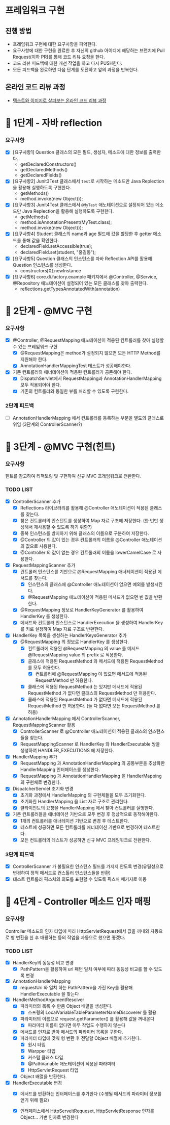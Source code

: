 # 프레임워크 구현
## 진행 방법
* 프레임워크 구현에 대한 요구사항을 파악한다.
* 요구사항에 대한 구현을 완료한 후 자신의 github 아이디에 해당하는 브랜치에 Pull Request(이하 PR)를 통해 코드 리뷰 요청을 한다.
* 코드 리뷰 피드백에 대한 개선 작업을 하고 다시 PUSH한다.
* 모든 피드백을 완료하면 다음 단계를 도전하고 앞의 과정을 반복한다.

## 온라인 코드 리뷰 과정
* [텍스트와 이미지로 살펴보는 온라인 코드 리뷰 과정](https://github.com/next-step/nextstep-docs/tree/master/codereview)

# 🚀 1단계 - 자바 reflection

### 요구사항
- [x] [요구사항1] Question 클래스의 모든 필드, 생성자, 메소드에 대한 정보를 출력한다.
  - getDeclaredConstructors()
  - getDeclaredMethods()
  - getDeclaredFields()
- [x] [요구사항2] Junit3Test 클래스에서 `test`로 시작하는 메소드만 Java Replection을 활용해 실행하도록 구현한다.
  - getMethods()
  - method.invoke(new Object());
- [x] [요구사항3] Junit4Test 클래스에서 `@MyTest` 애노테이션으로 설정되어 있는 메소드만 Java Replection을 활용해 실행하도록 구현한다.
  - getMethods()
  - method.isAnnotationPresent(MyTest.class);
  - method.invoke(new Object()); 
- [x] [요구사항4] Student 클래스의 name과 age 필드에 값을 할당한 후 getter 메소드를 통해 값을 확인한다.
  - declaredField.setAccessible(true);
  - declaredField.set(student, "홍길동"); 
- [x] [요구사항5] Question 클래스의 인스턴스를 자바 Reflection API를 활용해 Question 인스턴스를 생성한다.
  - constructors[0].newInstance
- [x] [요구사항6] core.di.factory.example 패키지에서 @Controller, @Service, @Repository 애노테이션이 설정되어 있는 모든 클래스를 찾아 출력한다.
  - reflections.getTypesAnnotatedWith(annotation)

# 🚀 2단계 - @MVC 구현

### 요구사항
- [x] @Controller, @RequestMapping 애노테이션이 적용된 컨트롤러를 찾아 실행할 수 있는 프레임워크 구현
  - [x] @RequestMapping은 method가 설정되지 않으면 모든 HTTP Method를 지원해야 한다.
  - [x] AnnotationHandlerMappingTest 테스트가 성공해야한다.
- [x] 기존 컨트롤러와 애너테이션이 적용된 컨트롤러가 공존해야 한다.
  - [x] DispatchServlet에서 RequestMapping과 AnnotationHandlerMapping 모두 적용되어야 한다.
  - [x] 기존의 컨트롤러와 동일한 뷰를 처리할 수 있도록 구현한다.

### 2단계 피드백
- [ ] AnnotationHandlerMapping 에서 컨트롤러를 등록하는 부분을 별도의 클래스로 위임 (3단계의 ControllerScanner?)


# 🚀 3단계 - @MVC 구현(힌트)

### 요구사항
힌트를 참고하여 리팩토링 및 구현하여 신규 MVC 프레임워크로 전환한다.

### TODO LIST
- [x] ControllerScanner 추가
  - [x] Reflections 라이브러리를 활용해 @Controller 애노테이션이 적용된 클래스를 찾는다.
  - [x] 찾은 컨트롤러의 인스턴트를 생성하여 Map 자료 구조에 저장한다. (한 번만 생성해서 재사용할 수 있도록 하기 위함?)
  - [x] 중복 인스턴스를 방지하기 위해 클래스의 이름으로 구분하여 저장한다.
  - [x] @Controller 의 값이 있는 경우 컨트롤러의 이름을 @Controller 애노테이션의 값으로 사용한다.
  - [x] @Controller 의 값이 없는 경우 컨트롤러의 이름을 lowerCamelCase 로 사용한다.
- [x] RequestMappingScanner 추가
  - [x] 컨트롤러 인스턴스를 기반으로 @RequestMapping 애너테이션이 적용된 메서드를 찾는다. 
    - [x] 인스턴스의 클래스에 @Controller 애노테이션이 없으면 예외를 발생시킨다.
    - [x] @RequestMapping 애노테이션이 적용된 메서드가 없으면 빈 값을 반환한다.
  - [x] @RequestMapping 정보로 HandlerKeyGenerator 를 활용하여 HandlerKey 를 생성한다. 
  - [x] 메서드와 컨트롤러 인스턴스로 HandlerExecution 을 생성하여 HandlerKey 를 키로 설정하여 Map 자료 구조로 반환한다. 
- [x] HandlerKey 목록을 생성하는 HandlerKeysGenerator 추가 
  - [x] @RequestMapping 의 정보로 HandlerKey 를 생성한다.
    - [x] 컨트롤러에 적용된 @RequestMapping 의 value 를 메서드 @RequestMapping value 의 prefix 로 적용한다. 
    - [x] 클래스에 적용된 RequestMethod 와 메서드에 적용된 RequestMethod 를 모두 허용한다.
      - [x] 컨트롤러에 @RequestMapping 이 없으면 메서드에 적용된 RequestMethod 만 허용한다.
    - [x] 클래스에 적용된 RequestMethod 는 있지만 메서드에 적용된 RequestMethod 가 없다면 클래스의 RequestMethod 만 허용한다.
    - [x] 클래스에 적용된 RequestMethod 가 없다면 메서드에 적용된 RequestMethod 만 허용한다. (둘 다 없다면 모든 RequestMethod 를 허용)
- [x] AnnotationHandlerMapping 에서 ControllerScanner, RequestMappingScanner 활용
  - [x] ControllerScanner 로 @Controller 애노테이션이 적용된 클래스의 인스턴스들을 찾는다.
  - [x] RequestMappingScanner 로 HandlerKey 와 HandlerExecutable 쌍을 생성하여 HANDLER_EXECUTIONS 에 저장한다.
- [x] HandlerMapping 추가
  - [x] RequestMapping 과 AnnotationHandlerMapping 의 공통부분을 추상화한 HandlerMapping 인터페이스를 생성한다.
  - [x] RequestMapping 과 AnnotationHandlerMapping 을 HandlerMapping 의 구현체로 변경한다.
- [x] DispatcherServlet 초기화 변경
  - [x] 초기화 과정에서 HandlerMapping 의 구현체들을 모두 초기화한다.
  - [x] 초기화한 HandlerMapping 을 List 자료 구조로 관리한다. 
  - [x] 클라이언트의 요청을 HandlerMapping 에서 찾아 컨트롤러를 실행한다.
- [x] 기존 컨트롤러들을 애너테이션 기반으로 모두 변경 후 정상적으로 동작해야한다.
  - [x] 1개의 컨트롤러를 애너테이션 기반으로 변경 후 테스트한다.
  - [x] 테스트에 성공하면 모든 컨트롤러를 애너테이션 기반으로 변경하여 테스트한다.
  - [x] 모든 컨트롤러의 테스트가 성공하면 신규 MVC 프레임워크로 전환한다.

### 3단계 피드백
- [x] ControllerScanner 가 불필요한 인스턴스 필드를 가지지 안도록 변경(유틸성으로 변경하여 정적 메서드로 컨스톨러 인스턴스들을 반환)
- [x] 테스트 컨트롤러 픽스처의 의도를 표현할 수 있도록 픽스처 패키지로 이동 

# 🚀 4단계 - Controller 메소드 인자 매핑

### 요구사항
Controller 메소드의 인자 타입에 따라 HttpServletRequest에서 값을 꺼내와 자동으로 형 변환을 한 후 매핑하는 등의 작업을 자동으로 했으면 좋겠다.


### TODO LIST
- [x] HandlerKey의 동등성 비교 변경 
  - [x] PathPattern을 활용하여 url 패턴 일치 여부에 따라 동등성 비교를 할 수 있도록 변경 
- [x] AnnotationHandlerMapping 
  - [x] requestUri 와 일치 하는 PathPattern을 가진 Key를 활용해 HandlerExecutable 을 찾는다
- [x] HandlerMethodArgumentResolver
  - [x] 파라미터의 목록 수 만큼 Object 배열을 생성한다.
    - [x] 스프링의 LocalVariableTableParameterNameDiscoverer 를 활용
  - [x] 파라미터의 이름으로 request.getParameter() 를 활용해 값을 꺼내온다
    - [x] 파라미터 이름이 없다면 아무 작업도 수행하지 않는다
  - [x] 메서드를 인자로 받아 메서드의 파라미터 목록을 구한다.
  - [x] 파라미터 타입에 맞춰 형 변환 후 전달할 Object 배열에 추가한다.
    - [x] 원시 타입
    - [x] Warpper 타입
    - [x] 커스텀 클래스 타입
    - [x] @PathVariable 애노테이션이 적용된 파라미터 
    - [x] HttpServletRequest 타입 
  - [x] Object 배열을 반환한다.
- [x] HandlerExecutable 변경
  - [x] 메서드를 반환하는 인터페이스를 추가한다 (수행될 메서드의 파라미터 정보를 얻기 위해 필요)
  - [x] 인터페이스에서 HttpServeltRequeset, HttpServletResponse 인자를 Object... 가변 인자로 변경한다
   
